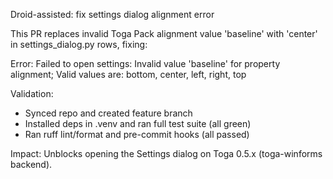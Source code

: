 ﻿Droid-assisted: fix settings dialog alignment error

This PR replaces invalid Toga Pack alignment value 'baseline' with 'center' in settings_dialog.py rows, fixing:

Error: Failed to open settings: Invalid value 'baseline' for property alignment; Valid values are: bottom, center, left, right, top

Validation:
- Synced repo and created feature branch
- Installed deps in .venv and ran full test suite (all green)
- Ran ruff lint/format and pre-commit hooks (all passed)

Impact: Unblocks opening the Settings dialog on Toga 0.5.x (toga-winforms backend).
